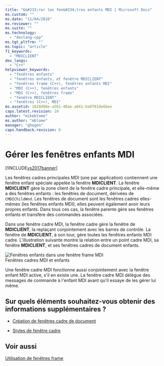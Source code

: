 ```yaml
---
title: "G&#233;rer les fen&#234;tres enfants MDI | Microsoft Docs"
ms.custom: ""
ms.date: "11/04/2016"
ms.reviewer: ""
ms.suite: ""
ms.technology: 
  - "devlang-cpp"
ms.tgt_pltfrm: ""
ms.topic: "article"
f1_keywords: 
  - "MDICLIENT"
dev_langs: 
  - "C++"
helpviewer_keywords: 
  - "fenêtres enfants"
  - "fenêtres enfants, et fenêtre MDICLIENT"
  - "fenêtres frame (C++), fenêtres enfants MDI"
  - "MDI (C++), fenêtres enfants"
  - "MDI (C++), fenêtres frame"
  - "fenêtre MDICLIENT"
  - "fenêtres (C++), MDI"
ms.assetid: 1828d96e-a561-48ae-a661-ba9701de6bee
caps.latest.revision: 10
author: "mikeblome"
ms.author: "mblome"
manager: "ghogen"
caps.handback.revision: 6
---
```

# G&#233;rer les fen&#234;tres enfants MDI
[!INCLUDE[vs2017banner](../assembler/inline/includes/vs2017banner.md)]

Les fenêtres cadres principales MDI \(une par application\) contiennent une fenêtre enfant spéciale appelée la fenêtre **MDICLIENT**.  La fenêtre **MDICLIENT** gère la zone client de la fenêtre cadre principale, et elle\-même a des fenêtres enfants : les fenêtres de document, dérivées de `CMDIChildWnd`.  Les fenêtres de document sont les fenêtres cadres elles\-mêmes \(les fenêtres enfants MDI\), elles peuvent également avoir leurs propres enfants.  Dans tous ces cas, la fenêtre parente gère ses fenêtres enfants et transfère des commandes associées.  
  
 Dans une fenêtre cadre MDI, la fenêtre cadre gère la fenêtre de **MDICLIENT**, la replaçant conjointement avec les barres de contrôle.  La fenêtre de **MDICLIENT**, à son tour, gère toutes les fenêtres enfants MDI cadre.  L'illustration suivante montre la relation entre un point cadre MDI, sa fenêtre **MDICLIENT**, et ses fenêtres cadres de document enfants.  
  
 ![Fenêtres enfants dans une fenêtre frame MDI](../mfc/media/vc37gb1.png "vc37GB1")  
Fenêtres cadres MDI et enfants  
  
 Une fenêtre cadre MDI fonctionne aussi conjointement avec la fenêtre enfant MDI active, s'il en existe une.  La fenêtre cadre MDI délègue des messages de commande à l'enfant MDI avant qu'il essaye de les gérer lui même.  
  
## Sur quels éléments souhaitez\-vous obtenir des informations supplémentaires ?  
  
-   [Création de fenêtres cadre de document](../mfc/creating-document-frame-windows.md)  
  
-   [Styles de fenêtre cadre](../mfc/frame-window-styles-cpp.md)  
  
## Voir aussi  
 [Utilisation de fenêtres frame](../mfc/using-frame-windows.md)